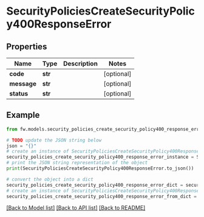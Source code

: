 # SecurityPoliciesCreateSecurityPolicy400ResponseError


## Properties

Name | Type | Description | Notes
------------ | ------------- | ------------- | -------------
**code** | **str** |  | [optional] 
**message** | **str** |  | [optional] 
**status** | **str** |  | [optional] 

## Example

```python
from fw.models.security_policies_create_security_policy400_response_error import SecurityPoliciesCreateSecurityPolicy400ResponseError

# TODO update the JSON string below
json = "{}"
# create an instance of SecurityPoliciesCreateSecurityPolicy400ResponseError from a JSON string
security_policies_create_security_policy400_response_error_instance = SecurityPoliciesCreateSecurityPolicy400ResponseError.from_json(json)
# print the JSON string representation of the object
print(SecurityPoliciesCreateSecurityPolicy400ResponseError.to_json())

# convert the object into a dict
security_policies_create_security_policy400_response_error_dict = security_policies_create_security_policy400_response_error_instance.to_dict()
# create an instance of SecurityPoliciesCreateSecurityPolicy400ResponseError from a dict
security_policies_create_security_policy400_response_error_from_dict = SecurityPoliciesCreateSecurityPolicy400ResponseError.from_dict(security_policies_create_security_policy400_response_error_dict)
```
[[Back to Model list]](../README.md#documentation-for-models) [[Back to API list]](../README.md#documentation-for-api-endpoints) [[Back to README]](../README.md)



